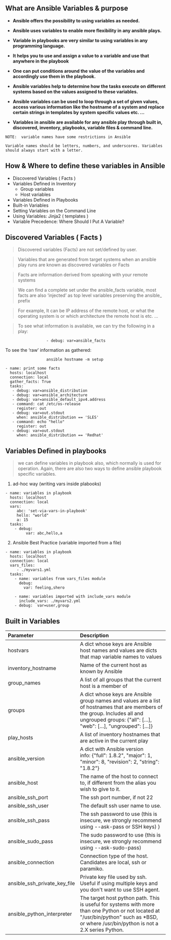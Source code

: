 ## What are  Ansible Variables & purpose

*  **Ansible offers the possibility to using variables as needed.**

*  **Ansible uses variables to enable more flexibility in any ansible plays.** 

*  **Variable in playbooks are very similar to using variables in any programming language.**

*  **It helps you to use and assign a value to a variable and use that anywhere in the playbook**

*  **One can put conditions around the value of the variables and accordingly use them in the playbook.**

*  **Ansible variables help to determine how the tasks execute on different systems based on the values assigned to these variables.**

*  **Ansible variables can be used to loop through a set of given values, access various information like the hostname of a system and replace certain strings in templates by system specific values etc. ...**

*  **Variables in ansible are available for any ansible play through built in, discovered, inventory, playbooks, variable files & command line.**

```
NOTE:  variable names have some restrictions in Ansible

Variable names should be letters, numbers, and underscores. Variables should always start with a letter.
```


## How & Where to define these variables in Ansible

*  Discovered Variables ( Facts ) 
*  Variables Defined in Inventory
    *   Group variables 
    *   Host variables
*   Variables Defined in Playbooks
*   Built-in Variables
*   Setting Variables on the Command Line
*   Using Variables: Jinja2 ( templates )
*   Variable Precedence: Where Should I Put A Variable?


## Discovered Variables ( Facts )

> Discovered variables (Facts) are not set/defined by user. 

> Variables that are generated from target systems when an ansible play runs are known as discovered variables or Facts

> Facts are information derived from speaking with your remote systems

> We can find a complete set under the ansible_facts variable, most facts are also ‘injected’ as top level variables preserving the ansible_ prefix

> For example, It can be IP address of the remote host, or what the operating system is or which architecture the remote host is etc. … 

> To see what information is available, we can try the following in a play:
```
                  - debug: var=ansible_facts 
```
To see the ‘raw’ information as gathered:
```
                  ansible hostname -m setup
```

```
- name: print some facts                   
  hosts: localhost                         
  connection: local                        
  gather_facts: True                       
  tasks:                                   
   - debug: var=ansible_distribution       
   - debug: var=ansible_architecture       
   - debug: var=ansible_default_ipv4.address
   - command: cat /etc/os-release
     register: out
   - debug: var=out.stdout
     when: ansible_distribution == 'SLES'
   - command: echo "hello"
     register: out
   - debug: var=out.stdout
     when: ansible_distribution == 'Redhat'
```
## Variables Defined in playbooks

> we can define variables in playbook also, which normally is used for operation. Again, there are also two ways to define ansible playbook specific variables.

1) ad-hoc way (writing vars inside plabooks)

```
- name: variables in playbook
  hosts: localhost
  connection: local
  vars:
     abc: 'set-via-vars-in-playbook'
     hello: "world"
     a: 15
  tasks:
    - debug:
         var: abc,hello,a
```

2) Ansible Best Practice (variable imported from a file)

```
- name: variables in playbook
  hosts: localhost
  connection: local
  vars_files:
     - ./myvars1.yml
  tasks:
    - name: variables from vars_files module   
      debug:
        var: feeling,shero

    - name: variables imported with include_vars module 
      include_vars: ./myvars2.yml
    - debug:  var=user,group

```
## Built in Variables


| Parameter |  Description |
|:--------- | :------------ |
| hostvars 	|  A dict whose keys are Ansible host names and values are dicts that map variable names to values |
| inventory_hostname | Name of the current host as known by Ansible |
| group_names |	A list of all groups that the current host is a member of |
| groups | 	A dict whose keys are Ansible group names and values are a list of hostnames that are members of the group. Includes all and ungrouped groups: {"all": […], "web": […], "ungrouped": […]} |
| play_hosts |	A list of inventory hostnames that are active in the current play |
| ansible_version |	A dict with Ansible version info: {"full": 1.8.2", "major": 1, "minor": 8, "revision": 2, "string": "1.8.2"} |
| ansible_host | The name of the host to connect to, if different from the alias you wish to give to it. |
| ansible_ssh_port | The ssh port number, if not 22 | 
| ansible_ssh_user | The default ssh user name to use. | 
| ansible_ssh_pass | The ssh password to use (this is insecure, we strongly recommend using --ask-pass or SSH keys) }
| ansible_sudo_pass | The sudo password to use (this is insecure, we strongly recommend using --ask-sudo-pass) |
| ansible_connection | Connection type of the host. Candidates are local, ssh or paramiko. |
| ansible_ssh_private_key_file | Private key file used by ssh.  Useful if using multiple keys and you don't want to use SSH agent. |
| ansible_python_interpreter | The target host python path. This is useful for systems with more than one Python or not located at "/usr/bin/python" such as \*BSD, or where /usr/bin/python is not a 2.X series Python. |

